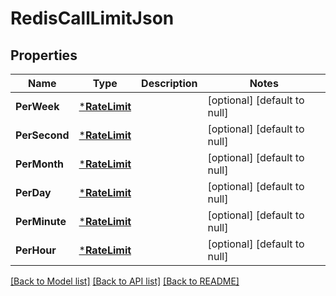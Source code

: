 # RedisCallLimitJson

## Properties
Name | Type | Description | Notes
------------ | ------------- | ------------- | -------------
**PerWeek** | [***RateLimit**](RateLimit.md) |  | [optional] [default to null]
**PerSecond** | [***RateLimit**](RateLimit.md) |  | [optional] [default to null]
**PerMonth** | [***RateLimit**](RateLimit.md) |  | [optional] [default to null]
**PerDay** | [***RateLimit**](RateLimit.md) |  | [optional] [default to null]
**PerMinute** | [***RateLimit**](RateLimit.md) |  | [optional] [default to null]
**PerHour** | [***RateLimit**](RateLimit.md) |  | [optional] [default to null]

[[Back to Model list]](../README.md#documentation-for-models) [[Back to API list]](../README.md#documentation-for-api-endpoints) [[Back to README]](../README.md)


